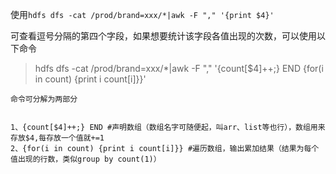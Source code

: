 使用`hdfs dfs -cat /prod/brand=xxx/*|awk -F "," '{print $4}'`

可查看逗号分隔的第四个字段，如果想要统计该字段各值出现的次数，可以使用以下命令

>hdfs dfs -cat /prod/brand=xxx/*|awk -F "," '{count[$4]++;} END {for(i in count) {print i count[i]}}'

```shell
命令可分解为两部分


1、{count[$4]++;} END #声明数组（数组名字可随便起，叫arr、list等也行），数组用来存放$4,每存放一个值就+=1
2、{for(i in count) {print i count[i]}} #遍历数组，输出累加结果（结果为每个值出现的行数，类似group by count(1)）

```

